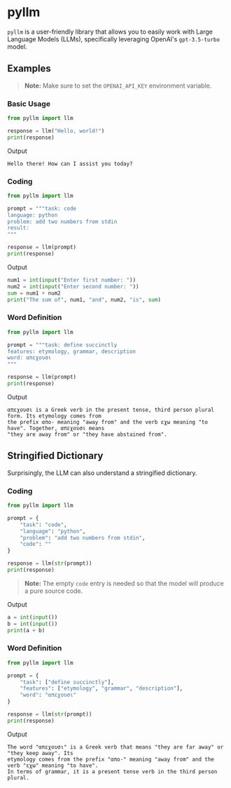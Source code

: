 # pyllm

`pyllm` is a user-friendly library that allows you to easily work with Large Language Models (LLMs), specifically leveraging OpenAI's `gpt-3.5-turbo` model.

## Examples

> **Note:** Make sure to set the `OPENAI_API_KEY` environment variable.

### Basic Usage

```python
from pyllm import llm

response = llm("Hello, world!")
print(response)
```

Output

```
Hello there! How can I assist you today?
```

### Coding

```python
from pyllm import llm

prompt = """task: code
language: python
problem: add two numbers from stdin
result:
"""

response = llm(prompt)
print(response)
```

Output

```python
num1 = int(input("Enter first number: "))
num2 = int(input("Enter second number: "))
sum = num1 + num2
print("The sum of", num1, "and", num2, "is", sum)
```

### Word Definition

```python
from pyllm import llm

prompt = """task: define succinctly
features: etymology, grammar, description
word: απεχουσι
"""

response = llm(prompt)
print(response)
```

Output

```
απεχουσι is a Greek verb in the present tense, third person plural form. Its etymology comes from 
the prefix απο- meaning "away from" and the verb εχω meaning "to have". Together, απεχουσι means 
"they are away from" or "they have abstained from".
```

## Stringified Dictionary

Surprisingly, the LLM can also understand a stringified dictionary.

### Coding

```python
from pyllm import llm

prompt = {
    "task": "code",
    "language": "python",
    "problem": "add two numbers from stdin",
    "code": ""
}

response = llm(str(prompt))
print(response)
```

> **Note:** The empty `code` entry is needed so that the model will produce a pure source code.

Output

```python
a = int(input())
b = int(input())
print(a + b)
```

### Word Definition

```python
from pyllm import llm

prompt = {
    "task": ["define succinctly"],
    "features": ["etymology", "grammar", "description"],
    "word": "απεχουσι"
}

response = llm(str(prompt))
print(response)
```

Output

```
The word "απεχουσι" is a Greek verb that means "they are far away" or "they keep away". Its 
etymology comes from the prefix "απο-" meaning "away from" and the verb "εχω" meaning "to have". 
In terms of grammar, it is a present tense verb in the third person plural.
```
